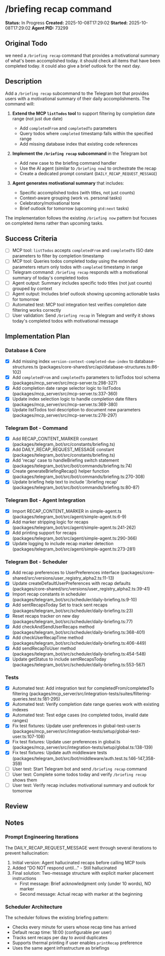 # /briefing recap command

**Status:** In Progress
**Created:** 2025-10-08T17:29:02
**Started:** 2025-10-08T17:29:02
**Agent PID:** 73299

## Original Todo

we need a `/briefing recap` command that provides a motivational summary of what's been accomplished today. it should check all items that have been completed today. it could also give a brief outlook for the next day.

## Description

Add a `/briefing recap` subcommand to the Telegram bot that provides users with a motivational summary of their daily accomplishments. The command will:

1. **Extend the MCP `listTodos` tool** to support filtering by completion date range (not just due date)
   - Add `completedFrom` and `completedTo` parameters
   - Query todos where `completed` timestamp falls within the specified range
   - Add missing database index that existing code references

2. **Implement the `/briefing recap` subcommand** in the Telegram bot
   - Add new case to the briefing command handler
   - Use the AI agent (similar to `/briefing now`) to orchestrate the recap
   - Create a dedicated prompt constant (`DAILY_RECAP_REQUEST_MESSAGE`)

3. **Agent generates motivational summary** that includes:
   - Specific accomplished todos (with titles, not just counts)
   - Context-aware grouping (work vs. personal tasks)
   - Celebratory/motivational tone
   - Brief outlook for tomorrow (upcoming `gtd:next` tasks)

The implementation follows the existing `/briefing now` pattern but focuses on completed items rather than upcoming tasks.

## Success Criteria

- [ ] MCP tool: `listTodos` accepts `completedFrom` and `completedTo` ISO date parameters to filter by completion timestamp
- [ ] MCP tool: Queries todos completed today using the extended parameters return only todos with `completed` timestamp in range
- [ ] Telegram command: `/briefing recap` responds with a motivational summary of today's completed todos
- [ ] Agent output: Summary includes specific todo titles (not just counts) grouped by context
- [ ] Agent output: Includes brief outlook showing upcoming actionable tasks for tomorrow
- [ ] Automated test: MCP tool integration test verifies completion date filtering works correctly
- [ ] User validation: Send `/briefing recap` in Telegram and verify it shows today's completed todos with motivational message

## Implementation Plan

### Database & Core

- [x] Add missing index `version-context-completed-due-index` to database-structures.ts (packages/core-shared/src/api/database-structures.ts:86-102)
- [x] Add `completedFrom` and `completedTo` parameters to listTodos tool schema (packages/mcp_server/src/mcp-server.ts:298-327)
- [x] Add completion date range selector logic to listTodos (packages/mcp_server/src/mcp-server.ts:337-360)
- [x] Update index selection logic to handle completion date filters (packages/mcp_server/src/mcp-server.ts:369-380)
- [x] Update listTodos tool description to document new parameters (packages/mcp_server/src/mcp-server.ts:278-297)

### Telegram Bot - Command

- [x] Add RECAP_CONTENT_MARKER constant (packages/telegram_bot/src/constants/briefing.ts)
- [x] Add DAILY_RECAP_REQUEST_MESSAGE constant (packages/telegram_bot/src/constants/briefing.ts)
- [x] Add 'recap' case to handleBriefing switch statement (packages/telegram_bot/src/bot/commands/briefing.ts:74)
- [x] Create generateBriefingRecap() helper function (packages/telegram_bot/src/bot/commands/briefing.ts:270-308)
- [x] Update briefing help text to include '/briefing recap' (packages/telegram_bot/src/bot/commands/briefing.ts:80-87)

### Telegram Bot - Agent Integration

- [x] Import RECAP_CONTENT_MARKER in simple-agent.ts (packages/telegram_bot/src/agent/simple-agent.ts:6-9)
- [x] Add marker stripping logic for recaps (packages/telegram_bot/src/agent/simple-agent.ts:241-262)
- [x] Add printing support for recaps (packages/telegram_bot/src/agent/simple-agent.ts:290-366)
- [x] Update logging to include recap marker detection (packages/telegram_bot/src/agent/simple-agent.ts:273-281)

### Telegram Bot - Scheduler

- [x] Add recap preferences to UserPreferences interface (packages/core-shared/src/versions/user_registry_alpha2.ts:11-13)
- [x] Update createDefaultUserPreferences with recap defaults (packages/core-shared/src/versions/user_registry_alpha2.ts:39-41)
- [x] Import recap constants in scheduler (packages/telegram_bot/src/scheduler/daily-briefing.ts:9-10)
- [x] Add sentRecapsToday Set to track sent recaps (packages/telegram_bot/src/scheduler/daily-briefing.ts:23)
- [x] Reset recaps tracker on new day (packages/telegram_bot/src/scheduler/daily-briefing.ts:77)
- [x] Add checkAndSendUserRecaps method (packages/telegram_bot/src/scheduler/daily-briefing.ts:368-401)
- [x] Add checkUserRecapTime method (packages/telegram_bot/src/scheduler/daily-briefing.ts:406-449)
- [x] Add sendRecapToUser method (packages/telegram_bot/src/scheduler/daily-briefing.ts:454-548)
- [x] Update getStatus to include sentRecapsToday (packages/telegram_bot/src/scheduler/daily-briefing.ts:553-567)

### Tests

- [x] Automated test: Add integration test for completedFrom/completedTo filtering (packages/mcp_server/src/integration-tests/suites/filtering-queries.test.ts:181-295)
- [x] Automated test: Verify completion date range queries work with existing indexes
- [x] Automated test: Test edge cases (no completed todos, invalid date ranges)
- [x] Fix test fixtures: Update user preferences in global-test-user.ts (packages/mcp_server/src/integration-tests/setup/global-test-user.ts:107-108)
- [x] Fix test fixtures: Update user preferences in global.ts (packages/mcp_server/src/integration-tests/setup/global.ts:138-139)
- [x] Fix test fixtures: Update auth middleware tests (packages/telegram_bot/src/bot/middleware/auth.test.ts:146-147,358-359)
- [ ] User test: Start Telegram bot and send `/briefing recap` command
- [ ] User test: Complete some todos today and verify `/briefing recap` shows them
- [ ] User test: Verify recap includes motivational summary and outlook for tomorrow

## Review

## Notes

### Prompt Engineering Iterations

The DAILY_RECAP_REQUEST_MESSAGE went through several iterations to prevent hallucination:

1. Initial version: Agent hallucinated recaps before calling MCP tools
2. Added "DO NOT respond until..." - Still hallucinated
3. Final solution: Two-message structure with explicit marker placement instructions
   - First message: Brief acknowledgment only (under 10 words), NO marker
   - Second message: Actual recap with marker at the beginning

### Scheduler Architecture

The scheduler follows the existing briefing pattern:

- Checks every minute for users whose recap time has arrived
- Default recap time: 18:00 (configurable per user)
- Tracks sent recaps per day to avoid duplicates
- Supports thermal printing if user enables `printRecap` preference
- Uses the same agent infrastructure as briefings
